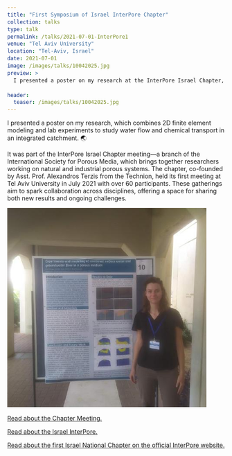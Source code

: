 ```yaml
---
title: "First Symposium of Israel InterPore Chapter"
collection: talks
type: talk
permalink: /talks/2021-07-01-InterPore1
venue: "Tel Aviv University"
location: "Tel-Aviv, Israel"
date: 2021-07-01
image: /images/talks/10042025.jpg
preview: > 
  I presented a poster on my research at the InterPore Israel Chapter, which combines 2D finite element modeling and lab experiments to study water flow and chemical transport in an integrated catchment. 🌏

header:
  teaser: /images/talks/10042025.jpg
---
```



I presented a poster on my research, which combines 2D finite element modeling and lab experiments to study water flow and chemical transport in an integrated catchment. 🌏

It was part of the InterPore Israel Chapter meeting—a branch of the International Society for Porous Media, which brings together researchers working on natural and industrial porous systems. 
The chapter, co-founded by Asst. Prof. Alexandros Terzis from the Technion, held its first meeting at Tel Aviv University in July 2021 with over 60 participants. These gatherings aim to spark collaboration across disciplines, offering a space for sharing both new results and ongoing challenges. 

![My helpful screenshot](/images/talks/10042025.jpg)  


[Read about the Chapter Meeting.](https://aerospace.technion.ac.il/news/interpore-israel-national-chapter/)  

[Read about the Israel InterPore.](https://www.interpore.org/chapter-israel)  

[Read about the first Israel National Chapter on the official InterPore website.](https://www.interpore.org/node/1000)  




